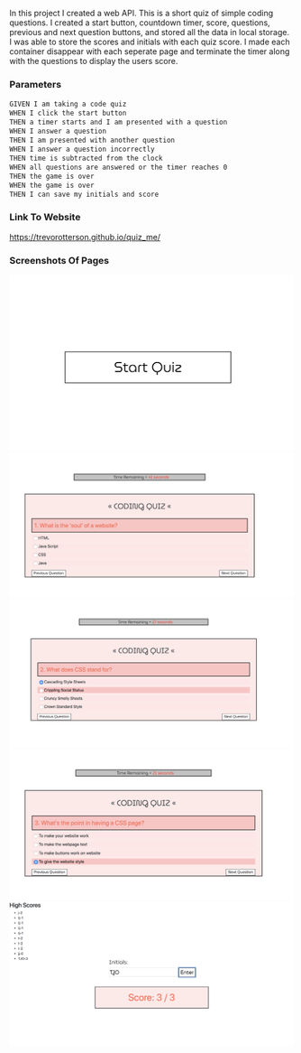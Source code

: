 In this project I created a web API. This is a short quiz of simple coding questions. I created a start button, countdown timer, score, questions, previous and next question buttons, and stored all the data in local storage. I was able to store the scores and initials with each quiz score. I made each container disappear with each seperate page and terminate the timer along with the questions to display the users score.

<h3>Parameters</h3>

```
GIVEN I am taking a code quiz
WHEN I click the start button
THEN a timer starts and I am presented with a question
WHEN I answer a question
THEN I am presented with another question
WHEN I answer a question incorrectly
THEN time is subtracted from the clock
WHEN all questions are answered or the timer reaches 0
THEN the game is over
WHEN the game is over
THEN I can save my initials and score
```

<h3>Link To Website</h3>

<a>https://trevorotterson.github.io/quiz_me/</a>

<h3>Screenshots Of Pages</h3>

<img src="./images/pg1.png" alt="Start Button" width="530"/> 
<img src="./images/pg2.png" alt="First Question" width="530"/>
<img src="./images/pg3.png" alt="Second Question" width="530"/>
<img src="./images/pg4.png" alt="Third Question" width="530"/>
<img src="./images/pg5.png" alt="Score & Initials" width="530"/>

